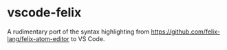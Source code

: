 # vscode-felix
A rudimentary port of the syntax highlighting from https://github.com/felix-lang/felix-atom-editor to VS Code.
